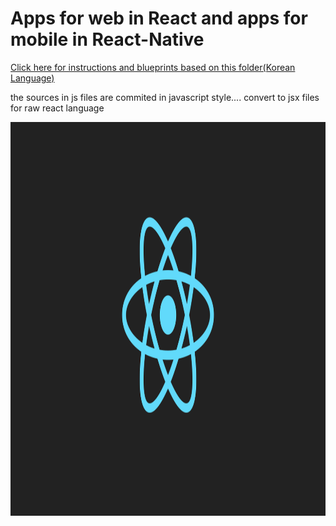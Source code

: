 # Apps for web in React and apps for mobile in React-Native 


[Click here for instructions and blueprints based on this folder(Korean Language)](https://blog.naver.com/rlaalsdn456456) 

the sources in js files are commited in javascript style.... convert to jsx files for raw react language

<img src = "logo-og.png" width ="1200" height="630">
